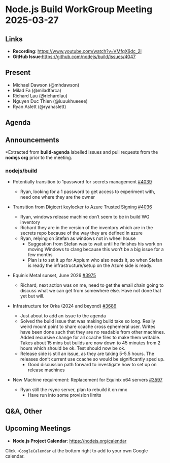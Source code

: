 # Node.js  Build WorkGroup Meeting 2025-03-27

## Links

* **Recording**:  <https://www.youtube.com/watch?v=VMfqX6dc_2I>
* **GitHub Issue**:<https://github.com/nodejs/build/issues/4047>

## Present

* Michael Dawson (@mhdawson)
* Milad Fa (@miladfarca)
* Richard Lau (@richardlau)
* Nguyen Duc Thien (@iuuukhueeee)
* Ryan Aslett (@ryanaslett)

## Agenda

## Announcements

*Extracted from **build-agenda** labelled issues and pull requests from the **nodejs org** prior to the meeting.

### nodejs/build

* Potentially transition to 1password for secrets management [#4039](https://github.com/nodejs/build/issues/4039)
  * Ryan, looking for a 1 password to get access to experiment with, need one where they are
    the owner

* Transition from Digicert keylocker to Azure Trusted Signing [#4036](https://github.com/nodejs/build/issues/4036)
  * Ryan, windows release machine don’t seem to be in build WG inventory
  * Richard they are in the version of the inventory which are in the secrets repo because of the
    way they are defined in azure
  * Ryan, relying on Stefan as windows not in wheel house
    * Suggestion from Stefan was to wait until he finishes his work on moving Windows to clang
      because this won’t be a big issue for a few months
    * Plan is to set it up for Appium who also needs it, so when Stefan is ready the
      infrastructure/setup on the Azure side is ready.

* Equinix Metal sunset, June 2026 [#3975](https://github.com/nodejs/build/issues/3975)
  * Richard, next action was on me, need to get the email chain going to discuss what we can
    get from somewhere else. Have not done that yet but will.
* Infrastructure for Orka (2024 and beyond) [#3686](https://github.com/nodejs/build/issues/3686)
  * Just about to add an issue to the agenda
  * Solved the build issue that was making build take so long. Really weird mount point to share
    ccache cross ephemeral user. Writes have been done such that they are no readable from
    other machines. Added recursive change for all ccache files to make them writable. Takes
    about 15 mins but builds are now down to 45 minutes from 2 hours which should be ok. Test
    should now be ok.
  * Release side is still an issue, as they are taking 5-5.5 hours. The releases don’t current use
    ccache so would be significantly sped up.
    * Good discussion path forward to investigate how to set up on release machines

* New Machine requirement: Replacement for Equinix x64 servers [#3597](https://github.com/nodejs/build/issues/3597)
  * Ryan still the rsync server, plan to rebuild it on mnx
    * Have run into some provision limits

## Q&A, Other

## Upcoming Meetings

* **Node.js Project Calendar**: <https://nodejs.org/calendar>

Click `+GoogleCalendar` at the bottom right to add to your own Google calendar.
